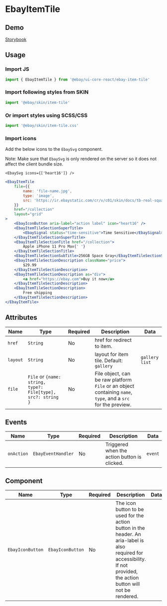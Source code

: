 # EbayItemTile

## Demo

[Storybook](https://opensource.ebay.com/ebayui-core-react/main/?path=/docs/layout-ebay-item-tile--docs)

## Usage

### Import JS

```jsx harmony
import { EbayItemTile } from '@ebay/ui-core-react/ebay-item-tile'
```

### Import following styles from SKIN

```jsx harmony
import '@ebay/skin/item-tile'
```

### Or import styles using SCSS/CSS

```jsx harmony
import '@ebay/skin/item-tile.css'
```

### Import icons

Add the below icons to the `EbaySvg` component.

Note: Make sure that `EbaySvg` is only rendered on the server so it does not affect the client bundle size.

```tsx
<EbaySvg icons={['heart16']} />
```

```jsx harmony
<EbayItemTile
    file={{
        name: 'file-name.jpg',
        type: 'image',
        src: 'https://ir.ebaystatic.com/cr/v/c01/skin/docs/tb-real-square-pic.jpg'
    }}
    href="/collection"
    layout="grid"
>
    <EbayIconButton aria-label="action label" icon="heart16" />
    <EbayItemTileSectionSuperTitle>
        <EbaySignal status="time-sensitive">Time Sensitive</EbaySignal>
    </EbayItemTileSectionSuperTitle>
    <EbayItemTileSectionTitle href="/collection">
        Apple iPhone 11 Pro Max{' '}
    </EbayItemTileSectionTitle>
    <EbayItemTileSectionSubTitle>256GB Space Gray</EbayItemTileSectionSubTitle>
    <EbayItemTileSectionDescription className="price">
        $29.99
    </EbayItemTileSectionDescription>
    <EbayItemTileSectionDescription as="div">
        <a href="https://ebay.com">Buy it now</a>
    </EbayItemTileSectionDescription>
    <EbayItemTileSectionDescription>
        Free shipping
    </EbayItemTileSectionDescription>
</EbayItemTile>
```

## Attributes

| Name     | Type                                                         | Required | Description                                                                                                  | Data             |
| -------- | ------------------------------------------------------------ | -------- | ------------------------------------------------------------------------------------------------------------ | ---------------- |
| `href`   | `String`                                                     | No       | href for redirect to item.                                                                                   |
| `layout` | `String`                                                     | No       | layout for item tile. Default: `gallery`                                                                     | `gallery` `list` |
| `file`   | `File` or `{name: string, type?: File[type], src?: string }` | No       | File object, can be raw platform `File` or an object containing `name`, `type`, and a `src` for the preview. |                  |

## Events

| Name       | Type               | Required | Description                                  | Data    |
| ---------- | ------------------ | -------- | -------------------------------------------- | ------- |
| `onAction` | `EbayEventHandler` | No       | Triggered when the action button is clicked. | `event` |

## Component

| Name             | Type             | Required | Description                                                                                                                                                                | Data |
| ---------------- | ---------------- | -------- | -------------------------------------------------------------------------------------------------------------------------------------------------------------------------- | ---- |
| `EbayIconButton` | `EbayIconButton` | No       | The icon button to be used for the action button in the header. An aria-label is also required for accessibility. If not provided, the action button will not be rendered. |      |
